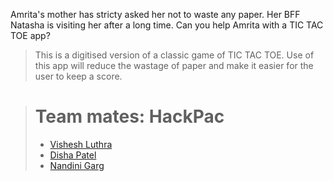 Amrita's mother has stricty asked her not to waste any paper. Her BFF Natasha is visiting her after a long time. Can you help Amrita with a TIC TAC TOE app?

> This is a digitised version of a classic game of TIC TAC TOE. Use of this app will reduce the wastage of paper and make it easier for the user to keep a score.

> # Team mates: HackPac
> * [Vishesh Luthra](http://guthub.com/visheshluthra)
> * [Disha Patel](http://guthub.com/disha110)
> * [Nandini Garg](http://guthub.com/nandinigarg21)
